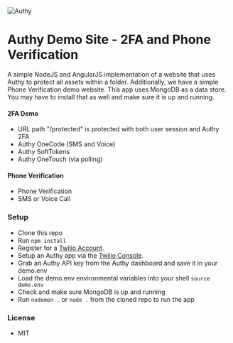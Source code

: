 ![Authy](https://raw.githubusercontent.com/AuthySE/Authy-demo/master/authy-logo.png)

# Authy Demo Site - 2FA and Phone Verification

A simple NodeJS and AngularJS implementation of a website that uses Authy to protect all assets within a folder.  Additionally, we have a simple Phone Verification demo website.
This app uses MongoDB as a data store.  You may have to install that as well and make sure it is up and running.

#### 2FA Demo
- URL path "/protected" is protected with both user session and Authy 2FA
- Authy OneCode (SMS and Voice)
- Authy SoftTokens
- Authy OneTouch (via polling)

#### Phone Verification
- Phone Verification
- SMS or Voice Call

### Setup
- Clone this repo
- Run `npm install`
- Register for a [Twilio Account](https://www.twilio.com/).
- Setup an Authy app via the [Twilio Console](https://twilio.com/console).
- Grab an Authy API key from the Authy dashboard and save it in your demo.env
- Load the demo.env environmental variables into your shell `source demo.env`
- Check and make sure MongoDB is up and running
- Run `nodemon .` or `node .` from the cloned repo to run the app

### License
- MIT